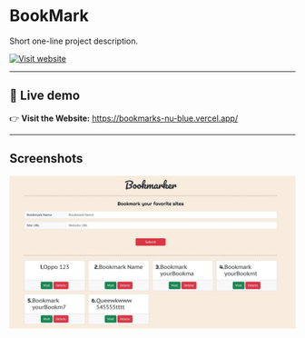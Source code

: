 # BookMark
Short one-line project description.

[![Visit website](https://img.shields.io/badge/Visit-Website-brightgreen)](https://bookmarks-nu-blue.vercel.app/)

---

## 🔗 Live demo
👉 **Visit the Website:** https://bookmarks-nu-blue.vercel.app/


---

## Screenshots
![screenshot](./assets/images/website.JPG)

